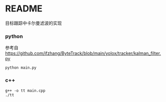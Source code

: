 # README

目标跟踪中卡尔曼滤波的实现

### python

参考自 https://github.com/ifzhang/ByteTrack/blob/main/yolox/tracker/kalman_filter.py

```shell
python main.py
```

### c++

```shell
g++ -o tt main.cpp
./tt
```
